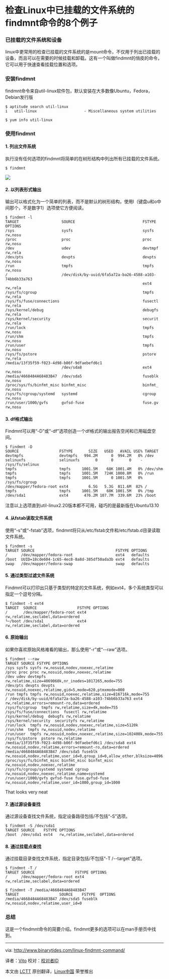 检查Linux中已挂载的文件系统的findmnt命令的8个例子
================================================================================
### 已挂载的文件系统和设备 ###

linux中更常用的检查已挂载的文件系统的是mount命令，不仅用于列出已挂载的设备，而且可以在需要的时候挂载和卸载。这有一个叫做findmnt的俏皮的命令，它可以用于快速查看挂载位置和选项。

### 安装findmnt ###

findmnt命令来自util-linux软件包，默认安装在大多数像Ubuntu，Fedora，Debian发行版

    $ aptitude search util-linux
    i   util-linux                     - Miscellaneous system utilities

    $ yum info util-linux

### 使用findmnt ###

#### 1. 列出文件系统 ####

执行没有任何选项的findmnt将简单的在树形结构中列出所有已挂载的文件系统。

    $ findmnt

![](http://www.binarytides.com/blog/wp-content/uploads/2014/03/findmnt.png)

#### 2. 以列表形式输出 ####

输出可以格式化为一个简单的列表，而不是默认的树形结构，使用l（键盘u和o中间那个，不是数字1）选项使它方便阅读。

    $ findmnt -l
    TARGET                   SOURCE                              FSTYPE  OPTIONS
    /sys                     sysfs                               sysfs   rw,nosu
    /proc                    proc                                proc    rw,nosu
    /dev                     udev                                devtmpf rw,rela
    /dev/pts                 devpts                              devpts  rw,nosu
    /run                     tmpfs                               tmpfs   rw,nosu
    /                        /dev/disk/by-uuid/6fa5a72a-ba26-4588-a103-74bb6b33a763
                                                                 ext4    rw,rela
    /sys/fs/cgroup                                               tmpfs   rw,rela
    /sys/fs/fuse/connections                                     fusectl rw,rela
    /sys/kernel/debug                                            debugfs rw,rela
    /sys/kernel/security                                         securit rw,rela
    /run/lock                                                    tmpfs   rw,nosu
    /run/shm                                                     tmpfs   rw,nosu
    /run/user                                                    tmpfs   rw,nosu
    /sys/fs/pstore                                               pstore  rw,rela
    /media/13f35f59-f023-4d98-b06f-9dfaebefd6c1
                             /dev/sda8                           ext4    rw,nosu
    /media/4668484A68483B47  /dev/sda5                           fuseblk rw,nosu
    /proc/sys/fs/binfmt_misc binfmt_misc                         binfmt_ rw,nosu
    /sys/fs/cgroup/systemd   systemd                             cgroup  rw,nosu
    /run/user/1000/gvfs      gvfsd-fuse                          fuse.gv rw,nosu

#### 3. df格式输出 ####

Findmnt可以用“-D”或“-df”选项创造一个df格式的输出报告空闲和已用磁盘空间。

    $ findmnt -D
    SOURCE                  FSTYPE       SIZE   USED   AVAIL USE% TARGET
    devtmpfs                devtmpfs   994.2M      0  994.2M   0% /dev
    selinuxfs               selinuxfs       0      0       0    - /sys/fs/selinux
    tmpfs                   tmpfs     1001.5M    68K 1001.4M   0% /dev/shm
    tmpfs                   tmpfs     1001.5M   724K 1000.8M   0% /run
    tmpfs                   tmpfs     1001.5M      0 1001.5M   0% /sys/fs/cgroup
    /dev/mapper/fedora-root ext4         6.5G   5.3G  811.6M  82% /
    tmpfs                   tmpfs     1001.5M    60K 1001.5M   0% /tmp
    /dev/sda1               ext4       476.2M 107.7M  339.6M  23% /boot

注意以上选项直到util-linux2.20版本都不可用，碰巧的是最新版在Ubuntu13.10

#### 4. 从fstab读取文件系统 ####

使用“-s”或“-fstab”选项，findmnt将只从/etc/fstab文件和/etc/fstab.d目录读取文件系统。

    $ findmnt -s
    TARGET SOURCE                                    FSTYPE OPTIONS
    /      /dev/mapper/fedora-root                   ext4   defaults
    /boot  UUID=18cde604-1c65-4ec8-8a8d-385df50ada3b ext4   defaults
    swap   /dev/mapper/fedora-swap                   swap   defaults

#### 5. 通过类型过滤文件系统 ####

Findmnt可以打印出只基于类型的特定的文件系统，例如ext4，多个系统类型可以指定一个逗号分隔。

    $ findmnt -t ext4
    TARGET  SOURCE                  FSTYPE OPTIONS
    /       /dev/mapper/fedora-root ext4   rw,relatime,seclabel,data=ordered
    └─/boot /dev/sda1               ext4   rw,relatime,seclabel,data=ordered

#### 6. 原始输出 ####

如果你喜欢原始风格难看的输出，那么使用“-r”或“--raw”选项。

    $ findmnt --raw
    TARGET SOURCE FSTYPE OPTIONS
    /sys sysfs sysfs rw,nosuid,nodev,noexec,relatime
    /proc proc proc rw,nosuid,nodev,noexec,relatime
    /dev udev devtmpfs rw,relatime,size=4069060k,nr_inodes=1017265,mode=755
    /dev/pts devpts devpts rw,nosuid,noexec,relatime,gid=5,mode=620,ptmxmode=000
    /run tmpfs tmpfs rw,nosuid,noexec,relatime,size=816716k,mode=755
    / /dev/disk/by-uuid/6fa5a72a-ba26-4588-a103-74bb6b33a763 ext4 rw,relatime,errors=remount-ro,data=ordered
    /sys/fs/cgroup  tmpfs rw,relatime,size=4k,mode=755
    /sys/fs/fuse/connections  fusectl rw,relatime
    /sys/kernel/debug  debugfs rw,relatime
    /sys/kernel/security  securityfs rw,relatime
    /run/lock  tmpfs rw,nosuid,nodev,noexec,relatime,size=5120k
    /run/shm  tmpfs rw,nosuid,nodev,relatime
    /run/user  tmpfs rw,nosuid,nodev,noexec,relatime,size=102400k,mode=755
    /sys/fs/pstore  pstore rw,relatime
    /media/13f35f59-f023-4d98-b06f-9dfaebefd6c1 /dev/sda8 ext4 rw,nosuid,nodev,relatime,errors=remount-ro,data=ordered
    /media/4668484A68483B47 /dev/sda5 fuseblk rw,nosuid,nodev,relatime,user_id=0,group_id=0,allow_other,blksize=4096
    /proc/sys/fs/binfmt_misc binfmt_misc binfmt_misc rw,nosuid,nodev,noexec,relatime
    /sys/fs/cgroup/systemd systemd cgroup rw,nosuid,nodev,noexec,relatime,name=systemd
    /run/user/1000/gvfs gvfsd-fuse fuse.gvfsd-fuse rw,nosuid,nodev,relatime,user_id=1000,group_id=1000

That looks very neat

#### 7. 通过源设备查找 ####

通过源设备查找文件系统，指定设备路径包括/不包括“-S”选项。

    $ findmnt -S /dev/sda1
    TARGET SOURCE    FSTYPE OPTIONS
    /boot  /dev/sda1 ext4   rw,relatime,seclabel,data=ordered

#### 8. 通过挂载点查找 ####

通过挂载目录查找文件系统，指定目录包括/不包括“-T /--target”选项。

    $ findmnt -T /
    TARGET SOURCE                  FSTYPE OPTIONS
    /      /dev/mapper/fedora-root ext4   rw,relatime,seclabel,data=ordered

    $ findmnt -T /media/4668484A68483B47
    TARGET                  SOURCE    FSTYPE  OPTIONS
    /media/4668484A68483B47 /dev/sda5 fuseblk rw,nosuid,nodev,relatime,user_id=0

### 总结 ###

这是一个findmnt命令的简要介绍。findmnt更多的选项可以在man手册页中找到。

--------------------------------------------------------------------------------

via: http://www.binarytides.com/linux-findmnt-command/

译者：[Vito](https://github.com/vito-L) 校对：[校对者ID](https://github.com/校对者ID)

本文由 [LCTT](https://github.com/LCTT/TranslateProject) 原创翻译，[Linux中国](http://linux.cn/) 荣誉推出
